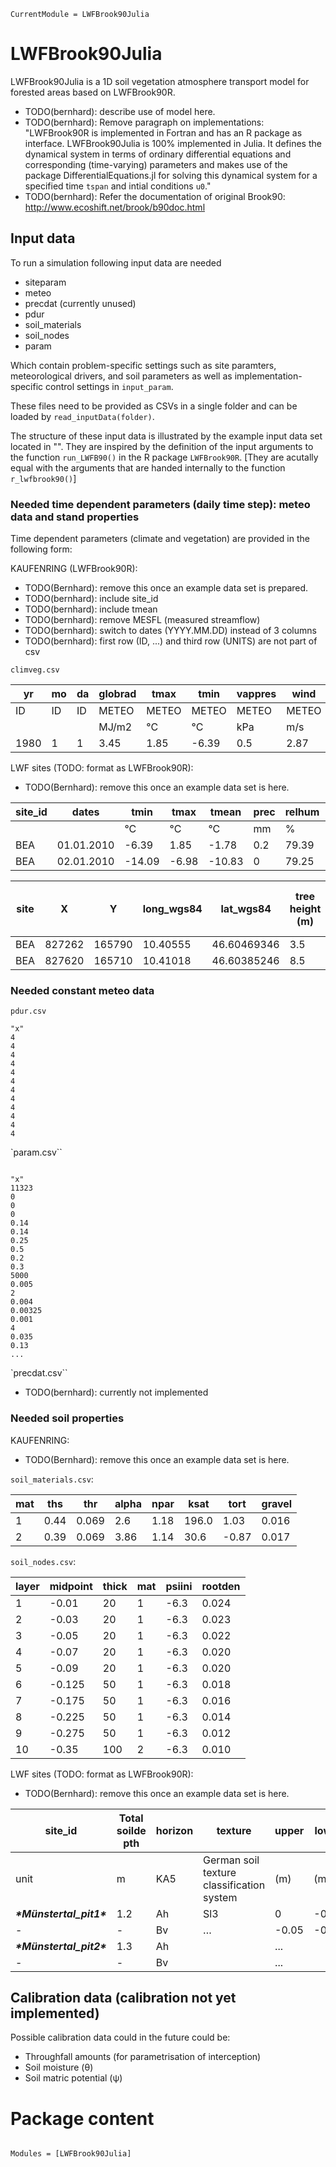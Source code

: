 ```@meta
CurrentModule = LWFBrook90Julia
```

# LWFBrook90Julia

LWFBrook90Julia is a 1D soil vegetation atmosphere transport model for forested areas based on LWFBrook90R.

- TODO(bernhard): describe use of model here.
- TODO(bernhard): Remove paragraph on implementations: "LWFBrook90R is implemented in Fortran and has an R package as interface. LWFBrook90Julia is 100% implemented in Julia. It defines the dynamical system in terms of ordinary differential equations and corresponding (time-varying) parameters and makes use of the package DifferentialEquations.jl for solving this dynamical system for a specified time `tspan` and intial conditions `u0`."
- TODO(bernhard): Refer the documentation of original Brook90: http://www.ecoshift.net/brook/b90doc.html

## Input data
To run a simulation following input data are needed
- siteparam
- meteo
- precdat (currently unused)
- pdur
- soil_materials
- soil_nodes
- param

Which contain problem-specific settings such as site paramters, meteorological drivers, and soil parameters as well as implementation-specific control settings in `input_param`.

These files need to be provided as CSVs in a single folder and can be loaded by `read_inputData(folder)`.

The structure of these input data is illustrated by the example input data set located in "".
They are inspired by the definition of the input arguments to the function `run_LWFB90()` in the R package `LWFBrook90R`.
[They are acutally equal with the arguments that are handed internally to the function `r_lwfbrook90()`]

### Needed time dependent parameters (daily time step): meteo data and stand properties

Time dependent parameters (climate and vegetation) are provided in the following form:

KAUFENRING (LWFBrook90R):
- TODO(Bernhard): remove this once an example data set is prepared.
- TODO(bernhard): include site_id
- TODO(bernhard): include tmean
- TODO(bernhard): remove MESFL (measured streamflow)
- TODO(bernhard): switch to dates (YYYY.MM.DD) instead of 3 columns
- TODO(bernhard): first row (ID, ...) and third row (UNITS) are not part of csv

```
climveg.csv
```

| yr   | mo | da | globrad | tmax  | tmin   | vappres | wind | prec | mesfl | densef | height | lai | sai   | age |
| ---- | ---| ---| ------- | ----- | ------ | ------- | ---- | ---- | ----- | ------ | ------ | --- | ----- | --- |
| ID   | ID | ID | METEO | METEO  | METEO   | METEO   | METEO| METEO| STREAM| VEG    | VEG    | VEG | VEG   | VEG |
|      |    |    | MJ/m2   | °C    | °C     | kPa     | m/s  | mm   |       |        |        |     |       |     |
| 1980 | 1  | 1  | 3.45    | 1.85  | -6.39  | 0.5     | 2.87 | 0.2  | 0     | 1      | 25     | 4.8 | 0.875 | 100 |



LWF sites (TODO: format as LWFBrook90R):
- TODO(Bernhard): remove this once an example data set is here.

| site_id | dates      | tmin   | tmax  | tmean  | prec | relhum | globrad | wind | vappres |
| ------- | ---------- | ------ | ----- | ------ | ---- | ------ | ------- | ---- | ------- |
|         |            | °C     | °C    | °C     | mm   | %      | MJ/m2   | m/s  | kPa     |
| BEA     | 01.01.2010 | -6.39  | 1.85  | -1.78  | 0.2  | 79.39  | 3.45    | 2.87 | 0.43    |
| BEA     | 02.01.2010 | -14.09 | -6.98 | -10.83 | 0    | 79.25  | 7.26    | 3.6  | 0.21    |


| site     | X      | Y      | long_wgs84 | lat_wgs84   | tree height (m) | max root depth (m) | LAI  | tree age (yr) | % of deciduous plants |
| -------- | ------ | ------ | ---------- | ----------- | --------------- | ------------------ | ---- | ------------- | --------------------- |
| BEA      | 827262 | 165790 | 10.40555   | 46.60469346 | 3.5             | 1.1                | 1.91 | 80            | 45                    |
| BEA      | 827620 | 165710 | 10.41018   | 46.60385246 | 8.5             | 1.0                | 1.91 | 80            | 50                    |



### Needed constant meteo data

```
pdur.csv
```

```
"x"
4
4
4
4
4
4
4
4
4
4
4
4
```

`param.csv``

```

"x"
11323
0
0
0
0.14
0.14
0.25
0.5
0.2
0.3
5000
0.005
2
0.004
0.00325
0.001
4
0.035
0.13
...

```

`precdat.csv``

- TODO(bernhard): currently not implemented





### Needed soil properties

KAUFENRING:
- TODO(Bernhard): remove this once an example data set is here.

`soil_materials.csv`:

| mat | ths  | thr   | alpha | npar | ksat  | tort   | gravel |
| --- | ---  | ---   | ---   | ---  | ---   | ---    | ---    |
| 1   | 0.44 | 0.069 | 2.6   | 1.18 | 196.0 | 1.03   | 0.016  |
| 2   | 0.39 | 0.069 | 3.86  | 1.14 | 30.6  | -0.87  | 0.017  |


`soil_nodes.csv`:

| layer | midpoint | thick | mat | psiini | rootden|
| ---   | ----     | ----- | --- | ------ | ------ |
| 1     | -0.01    | 20    | 1   | -6.3   | 0.024  |
| 2     | -0.03    | 20    | 1   | -6.3   | 0.023  |
| 3     | -0.05    | 20    | 1   | -6.3   | 0.022  |
| 4     | -0.07    | 20    | 1   | -6.3   | 0.020  |
| 5     | -0.09    | 20    | 1   | -6.3   | 0.020  |
| 6     | -0.125   | 50    | 1   | -6.3   | 0.018  |
| 7     | -0.175   | 50    | 1   | -6.3   | 0.016  |
| 8     | -0.225   | 50    | 1   | -6.3   | 0.014  |
| 9     | -0.275   | 50    | 1   | -6.3   | 0.012  |
| 10    | -0.35    | 100   | 2   | -6.3   | 0.010  |

LWF sites (TODO: format as LWFBrook90R):
- TODO(Bernhard): remove this once an example data set is here.

| site_id             | Total soilde pth | horizon | texture                                   | upper | lower | bd       | gravel   | sand     | silt     | clay     | c_org    |
| ------------------- | ---------------- | ------- | ----------------------------------------- | ----- | ----- | -------- | -------- | -------- | -------- | -------- | -------- |
| unit                | m                | KA5     | German soil texture classification system | (m)   | (m)   | (g cm-3) | fraction | (mass-%) | (mass-%) | (mass-%) | (mass-%) |
| ***\*Münstertal_pit1\**** | 1.2              | Ah      | Sl3                                       | 0     | -0.05 | 1.32     | 0.1      | 70       | 20       | 10       | 9        |
| -                   | -                | Bv      | …                                         | -0.05 | -0.4  |          |          |          |          |          |          |
| ***\*Münstertal_pit2\**** | 1.3              | Ah      |                                           | ...   |       |          |          |          |          |          |          |
| -                   | -                | Bv      |                                           | ...   |       |          |          |          |          |          |          |



## Calibration data (calibration not yet implemented)
Possible calibration data could in the future could be:
- Throughfall amounts (for parametrisation of interception)
- Soil moisture (θ)
- Soil matric potential (ψ)



# Package content

```@index
```

```@autodocs
Modules = [LWFBrook90Julia]
```
